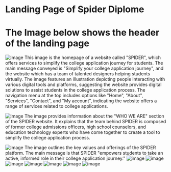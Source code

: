  # Landing Page of Spider Diplome
# The Image below shows the header of the landing page
 ![image](https://github.com/NGcodeX/spiderdiplome/blob/cindy_branch/front%20end%20preview/Header.png?raw=true)
    This image is the homepage of a website called "SPIDER", which offers services to simplify the college application journey for students. The main message conveyed is "Simplify your college application journey", and the website which has a team of talented designers helping students virtually. The image features an illustration depicting people interacting with various digital tools and platforms, suggesting the website provides digital solutions to assist students in the college application process. The navigation menu at the top includes options like "Home", "About", "Services", "Contact", and "My account", indicating the website offers a range of services related to college applications.
    
  ![image](https://github.com/NGcodeX/spiderdiplome/blob/cindy_branch/front%20end%20preview/page%201.png?raw=true)
     The image provides information about the "WHO WE ARE" section of the SPIDER website. It explains that the team behind SPIDER is composed of former college admissions officers, high school counselors, and education technology experts who have come together to create a tool to simplify the college application process.
     
   ![image](https://github.com/NGcodeX/spiderdiplome/blob/cindy_branch/front%20end%20preview/page%203.png?raw=true)
       The image outlines the key values and offerings of the SPIDER platform. The main message is that SPIDER "empowers students to take an active, informed role in their college application journey."
   ![image](https://github.com/NGcodeX/spiderdiplome/blob/cindy_branch/front%20end%20preview/page%204.png?raw=true)
   ![image](https://github.com/NGcodeX/spiderdiplome/blob/cindy_branch/front%20end%20preview/page%205.png?raw=true)
   ![image](https://github.com/NGcodeX/spiderdiplome/blob/cindy_branch/front%20end%20preview/page%206.png?raw=true)
   ![image](https://github.com/NGcodeX/spiderdiplome/blob/cindy_branch/front%20end%20preview/page%207.png?raw=true)
   ![image](https://github.com/NGcodeX/spiderdiplome/blob/cindy_branch/front%20end%20preview/page%208.png?raw=true)
   ![image](https://github.com/NGcodeX/spiderdiplome/blob/cindy_branch/front%20end%20preview/page%209.png?raw=true)
   ![image](https://github.com/NGcodeX/spiderdiplome/blob/cindy_branch/front%20end%20preview/footer.png?raw=true)
      
    

